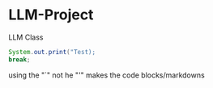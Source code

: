 # LLM-Project
LLM Class

````java
System.out.print("Test);
break;
````

using the "`"  not he "'" makes the code blocks/markdowns
